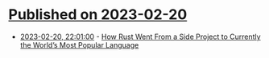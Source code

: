 # [Published on 2023-02-20](index.md)

* [2023-02-20, 22:01:00](https://soylentnews.org/article.pl?sid=23/02/19/1846207&from=rss) - [How Rust Went From a Side Project to Currently the World’s Most Popular Language](https://soylentnews.org/article.pl?sid=23/02/19/1846207&from=rss)
